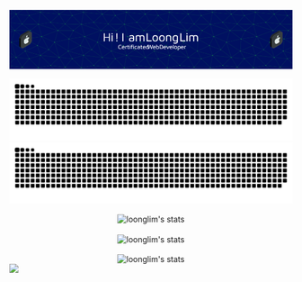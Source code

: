 ![header](./github-header-image.png)

![github contribution grid snake animation](https://raw.githubusercontent.com/loonglim/loonglim/output/github-contribution-grid-snake.svg#gh-light-mode-only)
![github contribution grid snake animation](https://raw.githubusercontent.com/loonglim/loonglim/output/github-contribution-grid-snake-dark.svg#gh-dark-mode-only)

<div style="text-align: center;">
    <div style="display: inline-block; height: 100%;">
        <picture>
            <source media="(prefers-color-scheme: dark)" srcset="https://github-readme-activity-graph.vercel.app/graph?username=loonglim&theme=react-dark&hide_border=false&hide_title=false&area=true&custom_title=Monthly%20Contribution%20Overview%20Across%20All%20Repositories" />
            <source media="(prefers-color-scheme: light)" srcset="https://github-readme-activity-graph.vercel.app/graph?username=loonglim&theme=github-light&hide_border=false&hide_title=false&area=true&custom_title=Monthly%20Contribution%20Overview%20Across%20All%20Repositories" />
            <img align="center" src="https://github-readme-activity-graph.vercel.app/graph?username=loonglim&theme=react-dark&hide_border=false&hide_title=false&area=true&custom_title=Monthly%20Contribution%20Overview%20Across%20All%20Repositories" alt="loonglim's stats" style="width:97%;"/>
        </picture>
    </div>
</div>

<br>
<div align="center">
    <div style="display: inline-block; height: 100%;">
        <picture>
            <source media="(prefers-color-scheme: dark)" srcset="https://github-readme-stats-one-bice.vercel.app/api?username=loonglim&theme=vue-dark&show_icons=true&count_private=true&hide_border=true&role=OWNER,ORGANIZATION_MEMBER,COLLABORATOR" />
            <source media="(prefers-color-scheme: light)" srcset="https://github-readme-stats-one-bice.vercel.app/api?username=loonglim&theme=vue&show_icons=true&count_private=true&hide_border=true&role=OWNER,ORGANIZATION_MEMBER,COLLABORATOR" />
            <img align="center" src="https://github-readme-stats-one-bice.vercel.app/api?username=loonglim&theme=vue-dark&show_icons=true&count_private=true&hide_border=true&role=OWNER,ORGANIZATION_MEMBER,COLLABORATOR" alt="loonglim's stats"/>
        </picture>
    </div>
</div>

<br>
<div align="center">
    <div style="display: inline-block; height: 100%;">
        <picture>
            <source media="(prefers-color-scheme: dark)" srcset="https://github-profile-trophy.vercel.app/?username=loonglim&no-bg=true&no-border=false&no-frame=true&column=6&row=1&theme=radical" />
            <source media="(prefers-color-scheme: light)" srcset="https://github-profile-trophy.vercel.app/?username=loonglim&no-bg=true&no-border=false&no-frame=true&column=6&row=1&theme=flat" />
            <img align="center" src="https://github-profile-trophy.vercel.app/?username=loonglim&no-bg=true&no-border=false&no-frame=true&column=6&row=1&theme=radical" alt="loonglim's stats"/>
        </picture>
    </div>
</div>

<img width=100% src="https://capsule-render.vercel.app/api?type=waving&color=0:50faaa,100:fa50e3&height=120&section=footer"/>

